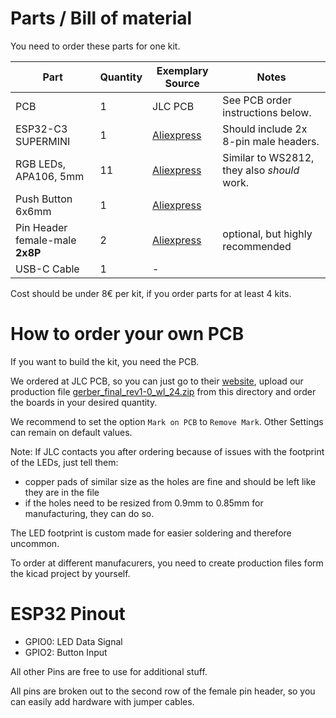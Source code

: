 # Parts / Bill of material

You need to order these parts for one kit.

| **Part**                        | **Quantity** | **Exemplary Source**                                                | **Notes**                                   |
| ------------------------------- | ------------ | ------------------------------------------------------------------- | ------------------------------------------- |
| PCB                             | 1            | JLC PCB                                                             | See PCB order instructions below.           |
| ESP32-C3 SUPERMINI              | 1            | [Aliexpress](https://www.aliexpress.com/item/1005007663345442.html) | Should include 2x 8-pin male headers.       |
| RGB LEDs, APA106, 5mm           | 11           | [Aliexpress](https://www.aliexpress.com/item/1005006412040340.html) | Similar to WS2812, they also _should_ work. |
| Push Button 6x6mm               | 1            | [Aliexpress](https://www.aliexpress.com/item/32912263133.html)      |                                             |
| Pin Header female-male **2x8P** | 2            | [Aliexpress](https://www.aliexpress.com/item/1005001781173114.html) | optional, but highly recommended            |
| USB-C Cable                     | 1            | -                                                                   |                                             |

Cost should be under 8€ per kit, if you order parts for at least 4 kits.

# How to order your own PCB

If you want to build the kit, you need the PCB.

We ordered at JLC PCB, so you can just go to their [website](https://jlcpcb.com/), upload our production file [gerber_final_rev1-0_wl_24.zip](gerber_final_rev1-0_wl_24.zip) from this directory and order the boards in your desired quantity.

We recommend to set the option `Mark on PCB` to `Remove Mark`. Other Settings can remain on default values.

Note: If JLC contacts you after ordering because of issues with the footprint of the LEDs, just tell them:
- copper pads of similar size as the holes are fine and should be left like they are in the file
- if the holes need to be resized from 0.9mm to 0.85mm for manufacturing, they can do so.

The LED footprint is custom made for easier soldering and therefore uncommon.

To order at different manufacurers, you need to create production files form the kicad project by yourself.

# ESP32 Pinout

- GPIO0: LED Data Signal
- GPIO2: Button Input

All other Pins are free to use for additional stuff.

All pins are broken out to the second row of the female pin header, so you can easily add hardware with jumper cables.
